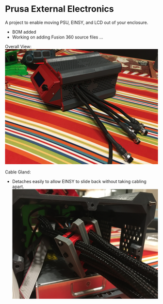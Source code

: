 # Prusa External Electronics
A project to enable moving PSU, EINSY, and LCD out of your enclosure.

- BOM added
- Working on adding Fusion 360 source files ...

Overall View:
![Overall View](https://github.com/ColdFusionShare/Prusa-MK3-Printer-External-Electronics/blob/master/Images/Overall/IMG_0116.JPG)


Cable Gland:
- Detaches easily to allow EINSY to slide back without taking cabling apart.
![Cable Gland](https://github.com/ColdFusionShare/Prusa-MK3-Printer-External-Electronics/blob/master/Images/Cable%20Gland/IMG_0038.JPG)
